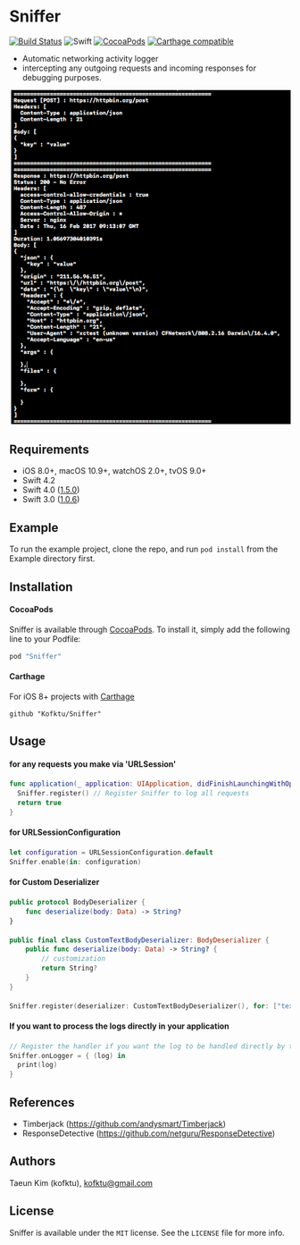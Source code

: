 # Sniffer

[![Build Status](https://travis-ci.org/Kofktu/Sniffer.svg?branch=master)](https://travis-ci.org/Kofktu/Sniffer)
![Swift](https://img.shields.io/badge/Swift-4.0-orange.svg)
[![CocoaPods](http://img.shields.io/cocoapods/v/Sniffer.svg?style=flat)](http://cocoapods.org/?q=name%3ASniffer%20author%3AKofktu)
[![Carthage compatible](https://img.shields.io/badge/Carthage-compatible-4BC51D.svg?style=flat)](https://github.com/Carthage/Carthage)

- Automatic networking activity logger
- intercepting any outgoing requests and incoming responses for debugging purposes.

![alt tag](Screenshot/Sample.png)

## Requirements
- iOS 8.0+, macOS 10.9+, watchOS 2.0+, tvOS 9.0+
- Swift 4.2
- Swift 4.0 ([1.5.0](https://github.com/Kofktu/Sniffer/tree/1.5.0))
- Swift 3.0 ([1.0.6](https://github.com/Kofktu/Sniffer/tree/1.0.6))

## Example
To run the example project, clone the repo, and run `pod install` from the Example directory first.

## Installation

#### CocoaPods
Sniffer is available through [CocoaPods](http://cocoapods.org). To install
it, simply add the following line to your Podfile:

```ruby
pod "Sniffer"
```

#### Carthage
For iOS 8+ projects with [Carthage](https://github.com/Carthage/Carthage)

```
github "Kofktu/Sniffer"
```

## Usage

#### for any requests you make via 'URLSession'

```swift
func application(_ application: UIApplication, didFinishLaunchingWithOptions launchOptions: [UIApplicationLaunchOptionsKey: Any]?) -> Bool {
  Sniffer.register() // Register Sniffer to log all requests
  return true
}
```

#### for URLSessionConfiguration

```swift
let configuration = URLSessionConfiguration.default
Sniffer.enable(in: configuration)
```

#### for Custom Deserializer

```swift
public protocol BodyDeserializer {
    func deserialize(body: Data) -> String?
}

public final class CustomTextBodyDeserializer: BodyDeserializer {
    public func deserialize(body: Data) -> String? {
        // customization
        return String?
    }
}

Sniffer.register(deserializer: CustomTextBodyDeserializer(), for: ["text/plain"])

```

#### If you want to process the logs directly in your application

```swift
// Register the handler if you want the log to be handled directly by the application
Sniffer.onLogger = { (log) in
  print(log)
}
```

## References
- Timberjack (https://github.com/andysmart/Timberjack)
- ResponseDetective (https://github.com/netguru/ResponseDetective)

## Authors

Taeun Kim (kofktu), <kofktu@gmail.com>

## License

Sniffer is available under the ```MIT``` license. See the ```LICENSE``` file for more info.

